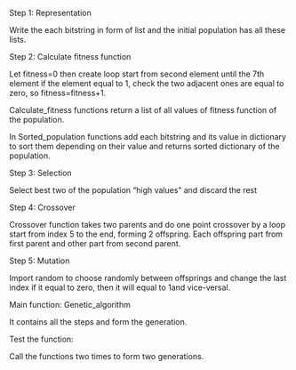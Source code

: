 Step 1: Representation 

Write the each bitstring in form of list and the initial population has all these lists. 

 

Step 2: Calculate fitness function 

Let fitness=0 then create loop start from second element until the 7th element if the element equal to 1, check the two adjacent ones are equal to zero, so fitness=fitness+1. 

Calculate_fitness functions return a list of all values of fitness function of the population. 

In Sorted_population functions add each bitstring and its value in dictionary to sort them depending on their value and returns sorted dictionary of the population. 

  

Step 3: Selection 

Select best two of the population “high values” and discard the rest  

Step 4: Crossover 

Crossover function takes two parents and do one point crossover by a loop start from index 5 to the end, forming 2 offspring. Each offspring part from first parent and other part from second parent. 

Step 5: Mutation 

Import random to choose randomly between offsprings and change the last index if it equal to zero, then it will equal to 1and vice-versal. 

 

Main function: Genetic_algorithm 

It contains all the steps and form the generation.  

 

Test the function: 

Call the functions two times to form two generations. 

 


 

  

 

 
